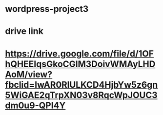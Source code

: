 # wordpress-project3
# drive link
# https://drive.google.com/file/d/1OFhQHEEIqsGkoCGlM3DoivWMAyLHDAoM/view?fbclid=IwAR0RlULKCD4HjbYw5z6gn5WiGAE2qTrpXN03v8RqcWpJOUC3dm0u9-QPI4Y 

